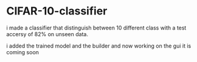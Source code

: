 # CIFAR-10-classifier
i made a classifier that distinguish between 10 different class with a test accersy of 82% on unseen data.

i added the trained model and the builder and now working on the gui it is coming soon
